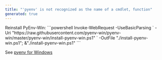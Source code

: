 ```yaml
---
title: "'pyenv' is not recognized as the name of a cmdlet, function"
generated: true
---
```


<div markdown="1" class="ans">
Reinstall PyEnv-Win:
```powershell
Invoke-WebRequest -UseBasicParsing `
    -Uri "https://raw.githubusercontent.com/pyenv-win/pyenv-win/master/pyenv-win/install-pyenv-win.ps1" `
    -OutFile "./install-pyenv-win.ps1"; &"./install-pyenv-win.ps1"
```
</div>

See [pyenv for Windows](https://github.com/pyenv-win/pyenv-win)
